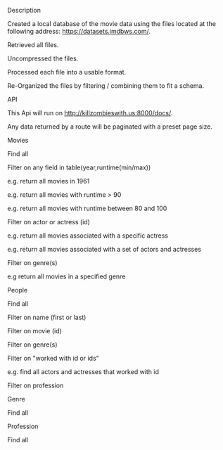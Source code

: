 
Description

Created a local database of the movie data using the files located at the following address: https://datasets.imdbws.com/.

Retrieved all files.

Uncompressed the files.

Processed each file into a usable format.

Re-Organized the files by filtering / combining them to fit a schema.


API

This Api will run on http://killzombieswith.us:8000/docs/.

Any data returned by a route will be paginated with a preset page size.

Movies

Find all

Filter on any field in table(year,runtime(min/max))

e.g. return all movies in 1961

e.g. return all movies with runtime > 90

e.g. return all movies with runtime between 80 and 100

Filter on actor or actress (id)

e.g. return all movies associated with a specific actress

e.g. return all movies associated with a set of actors and actresses

Filter on genre(s)

e.g return all movies in a specified genre

People

Find all

Filter on name (first or last)

Filter on movie (id)

Filter on genre(s)

Filter on "worked with id or ids"

e.g. find all actors and actresses that worked with id

Filter on profession

Genre

Find all

Profession

Find all




